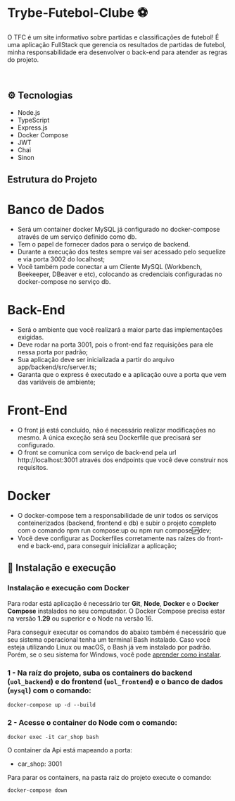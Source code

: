 # Trybe-Futebol-Clube ⚽

O TFC é um site informativo sobre partidas e classificações de futebol!
É uma aplicação FullStack que gerencia os resultados de partidas de futebol,
minha responsabilidade era desenvolver o back-end para atender as regras do
projeto. 
 
<br />

## ⚙️ Tecnologias

- Node.js
- TypeScript
- Express.js
- Docker Compose
- JWT
- Chai
- Sinon

## Estrutura do Projeto

# Banco de Dados
  
- Será um container docker MySQL já configurado no docker-compose através de um serviço definido como db.
- Tem o papel de fornecer dados para o serviço de backend.
- Durante a execução dos testes sempre vai ser acessado pelo sequelize e via porta 3002 do localhost;
- Você também pode conectar a um Cliente MySQL (Workbench, Beekeeper, DBeaver e etc),
  colocando as credenciais configuradas no docker-compose no serviço db.
  
# Back-End

- Será o ambiente que você realizará a maior parte das implementações exigidas.
- Deve rodar na porta 3001, pois o front-end faz requisições para ele nessa porta por padrão;
- Sua aplicação deve ser inicializada a partir do arquivo app/backend/src/server.ts;
- Garanta que o express é executado e a aplicação ouve a porta que vem das variáveis de ambiente;

# Front-End

- O front já está concluído, não é necessário realizar modificações no mesmo. A única exceção será seu Dockerfile que precisará ser configurado.
- O front se comunica com serviço de back-end pela url http://localhost:3001 através dos endpoints que você deve construir nos requisitos.

# Docker 

- O docker-compose tem a responsabilidade de unir todos os serviços conteinerizados (backend, frontend e db)
  e subir o projeto completo com o comando npm run compose:up ou npm run compose:up:dev;
- Você deve configurar as Dockerfiles corretamente nas raízes do front-end e back-end, para conseguir inicializar a aplicação;


## 🚀 Instalação e execução

### Instalação e execução com Docker

Para rodar está aplicação é necessário ter **Git**, **Node**, **Docker** e o **Docker Compose** instalados no seu computador. O Docker Compose precisa estar na versão **1.29** ou superior e o Node na versão 16.

Para conseguir executar os comandos do abaixo também é necessário que seu sistema operacional tenha um terminal Bash instalado. Caso você esteja utilizando Linux ou macOS, o Bash já vem instalado por padrão. Porém, se o seu sistema for Windows, você pode [aprender como instalar](https://dicasdeprogramacao.com.br/como-instalar-o-git-no-windows/).

### 1 - Na raíz do projeto, suba os containers do backend (`uol_backend`) e do frontend (`uol_frontend`)  e o banco de dados (`mysql`) com o comando:

    docker-compose up -d --build
   
### 2 - Acesse o container do Node com o comando:

    docker exec -it car_shop bash

O container da Api está mapeando a porta:

- car_shop: 3001

Para parar os containers, na pasta raiz do projeto execute o comando:

    docker-compose down
    

